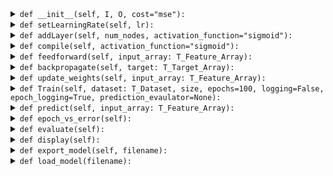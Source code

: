 <details><summary><code>def __init__(self, I, O, cost="mse"):</code></summary>
<p>

```python
def __init__(self, I, O, cost="mse"):
        """
        Creates a Feed Forward Neural Network.

        Parameters
        ----------
        I : int
            Number of inputs to the network

        O : int
            Number of outputs from the network

        [cost]: string
            The cost/loss function used by the neural network.
            Default value is 'mse' which stands for Mean Squared Error.

            Available options:
                mse => Mean Squared Error
                ce => Cross Entropy

        Returns
        -------
        Doesn't return anything
        """
```
</p>
</details>

<details><summary><code>def setLearningRate(self, lr):</code></summary>
<p>

```python
def setLearningRate(self, lr):
        """
        Modifies the learning rate of the network.

        Parameters
        ----------
        lr : float
            New learning rate

        Returns
        -------
        Doesn't return anything
        """
```
</p>
</details>

<details><summary><code>def addLayer(self, num_nodes, activation_function="sigmoid"):</code></summary>
<p>

```python
def addLayer(self, num_nodes, activation_function="sigmoid"):
        """
        Adds a layer to the network.

        Parameters
        ----------
        num_nodes : int
            Number of nodes in the hidden layer

        [activation_function] :str
            It is an optional parameter.
            Specifies the activation function of the layer.
            Default value is sigmoid.

            Available options:
                sigmoid,
                tanh,
                linear,
                identity,
                softmax

        Returns
        -------
        Doesn't return anything
        """
```
</p>
</details>

<details><summary><code>def compile(self, activation_function="sigmoid"):</code></summary>
<p>

```python
def compile(self, activation_function="sigmoid"):
        """
        Basically, it just adds the output layer to the network.

        Parameters
        ----------
        [activation_function] :str
            It is an optional parameter.
            Specifies the activation function of the layer.
            Default value is sigmoid.

        Returns
        -------
        Doesn't return anything
        """
```
</p>
</details>

<details><summary><code>def feedforward(self, input_array: T_Feature_Array):</code></summary>
<p>

```python
def feedforward(self, input_array: T_Feature_Array):
        """
        Feeds the given input throughout the network

        Parameters
        ----------
        input_array : T_Feature_Array
            Input to be fed to the network.
            It is columnar vector of size Inputs x 1

        Returns
        -------
        all_outputs : T_Output_Array
            An array of all the outputs produced by each layer.
        """
```
</p>
</details>

<details><summary><code>def backpropagate(self, target: T_Target_Array):</code></summary>
<p>

```python
def backpropagate(self, target: T_Target_Array):
        """
        Backpropagate the error throughout the network
        This function is called inside the model only.

        Parameters
        ----------
        target : np.array()
            It is the ground truth value corresponding to the input.
            It is columnar vector of size Outputs x 1

        Returns
        -------
        Error : float
            # Returns the Mean Squared Error of the particular output
            Returns the error using the specified loss function.
        """
```
</p>
</details>

<details><summary><code>def update_weights(self, input_array: T_Feature_Array):</code></summary>
<p>

```python
def update_weights(self, input_array: T_Feature_Array):
        """
        Update the weights of the network.
        This function is called inside the model only.

        Parameters
        ----------
        input_array : np.array()
            It is the input fed to the network
            It is columnar vector of size Inputs x 1

        Returns
        -------
        Doesn't return anything
        """
```
</p>
</details>

<details><summary><code>def Train(self, dataset: T_Dataset, size, epochs=100, logging=False, epoch_logging=True, prediction_evaulator=None):</code></summary>
<p>

```python
def Train(self, dataset: T_Dataset, size, epochs=100, logging=False, epoch_logging=True, prediction_evaulator=None):
        """
        Trains the neural network using the given dataset.

        Parameters
        ----------
        dataset : T_Dataset

        size : int
            Size of the dataset

        [epochs] : int
            An optional parameter.
            Number of epochs to train the network. Default value is 5000

        [logging] : bool
            An optional parameter.
            If its true, all outputs from the network will be logged out onto STDOUT for each epoch.

        [epoch_logging] : bool
            An optional parameter.
            If it is true, Error in each epoch will be logged to STDOUT.

        [prediction_evaulator]: (prediction: T_Output_Array, target: T_Output_Array) -> bool
            An optional parameter.
            Used to evaluate the fed forward output with the actual target.
            Default value is 'Utils.judge_prediction' function.

        Returns
        -------
        Doesn't return anything.
        """
```
</p>
</details>

<details><summary><code>def predict(self, input_array: T_Feature_Array):</code></summary>
<p>

```python
def predict(self, input_array: T_Feature_Array):
        """
        Predicts the output using a given input.

        Parameters
        ----------
        input_array : np.array()
            It is columnar vector of size Inputs x 1
            It is the input fed to the network

        Returns
        -------
        prediction : np.array()
            Predicted value produced by the network.
        """
```
</p>
</details>

<details><summary><code>def epoch_vs_error(self):</code></summary>
<p>

```python
def epoch_vs_error(self):
        """
        Plot error vs epoch graph

        Parameters
        ----------
        Doesn't accept any parameters

        Returns
        -------
        Doesn't return anything
        """
```
</p>
</details>

<details><summary><code>def evaluate(self):</code></summary>
<p>

```python
def evaluate(self):
        """
        Print the basic information about the network.
        Like accuracy, error ..etc.

        Parameters
        ----------
        Doesn't accept any parameters

        Returns
        -------
        Doesn't return anything
        """
```
</p>
</details>

<details><summary><code>def display(self):</code></summary>
<p>

```python
def display(self):
        """
        Print the information of each layer of the network.
        It can be used to debug the network!

        Parameters
        ----------
        Doesn't accept any parameters

        Returns
        -------
        Doesn't return anything
        """
```
</p>
</details>

<details><summary><code>def export_model(self, filename):</code></summary>
<p>

```python
def export_model(self, filename):
        """
        Export the model to a json file

        Parameters
        ----------
        filename: str
            File name to export model

        Returns
        -------
        Doesn't return anything
        """
```
</p>
</details>

<details><summary><code>def load_model(filename):</code></summary>
<p>

```python
def load_model(filename):
        """
        Load model from an eported (json) model

        Parameters
        ----------
        filename : str
            Exported model (json) file

        Returns
        -------
        brain : NeuralNetwork
            NeuralNetwork object
        """
```
</p>
</details>
